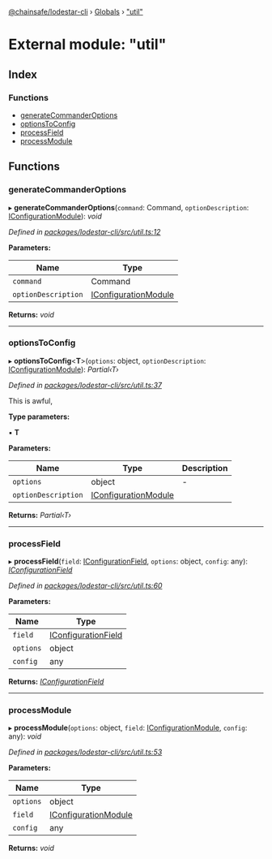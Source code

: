 [@chainsafe/lodestar-cli](../README.md) › [Globals](../globals.md) › ["util"](_util_.md)

# External module: "util"

## Index

### Functions

* [generateCommanderOptions](_util_.md#generatecommanderoptions)
* [optionsToConfig](_util_.md#optionstoconfig)
* [processField](_util_.md#processfield)
* [processModule](_util_.md#processmodule)

## Functions

###  generateCommanderOptions

▸ **generateCommanderOptions**(`command`: Command, `optionDescription`: [IConfigurationModule](../interfaces/_lodestar_util_config_.iconfigurationmodule.md)): *void*

*Defined in [packages/lodestar-cli/src/util.ts:12](https://github.com/ChainSafe/lodestar/blob/9ad0d0ff3/packages/lodestar-cli/src/util.ts#L12)*

**Parameters:**

Name | Type |
------ | ------ |
`command` | Command |
`optionDescription` | [IConfigurationModule](../interfaces/_lodestar_util_config_.iconfigurationmodule.md) |

**Returns:** *void*

___

###  optionsToConfig

▸ **optionsToConfig**<**T**>(`options`: object, `optionDescription`: [IConfigurationModule](../interfaces/_lodestar_util_config_.iconfigurationmodule.md)): *Partial‹T›*

*Defined in [packages/lodestar-cli/src/util.ts:37](https://github.com/ChainSafe/lodestar/blob/9ad0d0ff3/packages/lodestar-cli/src/util.ts#L37)*

This is awful,

**Type parameters:**

▪ **T**

**Parameters:**

Name | Type | Description |
------ | ------ | ------ |
`options` | object | - |
`optionDescription` | [IConfigurationModule](../interfaces/_lodestar_util_config_.iconfigurationmodule.md) |   |

**Returns:** *Partial‹T›*

___

###  processField

▸ **processField**(`field`: [IConfigurationField](../interfaces/_lodestar_util_config_.iconfigurationfield.md), `options`: object, `config`: any): *[IConfigurationField](../interfaces/_lodestar_util_config_.iconfigurationfield.md)*

*Defined in [packages/lodestar-cli/src/util.ts:60](https://github.com/ChainSafe/lodestar/blob/9ad0d0ff3/packages/lodestar-cli/src/util.ts#L60)*

**Parameters:**

Name | Type |
------ | ------ |
`field` | [IConfigurationField](../interfaces/_lodestar_util_config_.iconfigurationfield.md) |
`options` | object |
`config` | any |

**Returns:** *[IConfigurationField](../interfaces/_lodestar_util_config_.iconfigurationfield.md)*

___

###  processModule

▸ **processModule**(`options`: object, `field`: [IConfigurationModule](../interfaces/_lodestar_util_config_.iconfigurationmodule.md), `config`: any): *void*

*Defined in [packages/lodestar-cli/src/util.ts:53](https://github.com/ChainSafe/lodestar/blob/9ad0d0ff3/packages/lodestar-cli/src/util.ts#L53)*

**Parameters:**

Name | Type |
------ | ------ |
`options` | object |
`field` | [IConfigurationModule](../interfaces/_lodestar_util_config_.iconfigurationmodule.md) |
`config` | any |

**Returns:** *void*
